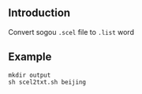 ## Introduction
Convert sogou `.scel` file to `.list` word

## Example
```
mkdir output
sh scel2txt.sh beijing
```
